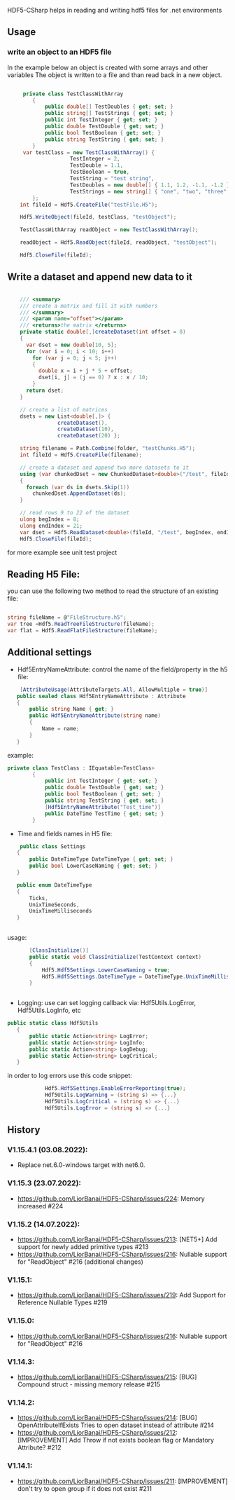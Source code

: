 HDF5-CSharp helps in reading and writing hdf5 files for .net environments

## Usage

### write an object to an HDF5 file
In the example below an object is created with some arrays and other variables
The object is written to a file and than read back in a new object.


```csharp

     private class TestClassWithArray
        {
            public double[] TestDoubles { get; set; }
            public string[] TestStrings { get; set; }
            public int TestInteger { get; set; }
            public double TestDouble { get; set; }
            public bool TestBoolean { get; set; }
            public string TestString { get; set; }
        }
     var testClass = new TestClassWithArray() {
                    TestInteger = 2,
                    TestDouble = 1.1,
                    TestBoolean = true,
                    TestString = "test string",
                    TestDoubles = new double[] { 1.1, 1.2, -1.1, -1.2 },
                    TestStrings = new string[] { "one", "two", "three", "four" }
        };
    int fileId = Hdf5.CreateFile("testFile.H5");

    Hdf5.WriteObject(fileId, testClass, "testObject");

    TestClassWithArray readObject = new TestClassWithArray();

    readObject = Hdf5.ReadObject(fileId, readObject, "testObject");

    Hdf5.CloseFile(fileId);

```


## Write a dataset and append new data to it

```csharp

    /// <summary>
    /// create a matrix and fill it with numbers
    /// </summary>
    /// <param name="offset"></param>
    /// <returns>the matrix </returns>
    private static double[,]createDataset(int offset = 0)
    {
      var dset = new double[10, 5];
      for (var i = 0; i < 10; i++)
        for (var j = 0; j < 5; j++)
        {
          double x = i + j * 5 + offset;
          dset[i, j] = (j == 0) ? x : x / 10;
        }
      return dset;
    }

    // create a list of matrices
    dsets = new List<double[,]> {
                createDataset(),
                createDataset(10),
                createDataset(20) };

    string filename = Path.Combine(folder, "testChunks.H5");
    int fileId = Hdf5.CreateFile(filename);    

    // create a dataset and append two more datasets to it
    using (var chunkedDset = new ChunkedDataset<double>("/test", fileId, dsets.First()))
    {
      foreach (var ds in dsets.Skip(1))
        chunkedDset.AppendDataset(ds);
    }

    // read rows 9 to 22 of the dataset
    ulong begIndex = 8;
    ulong endIndex = 21;
    var dset = Hdf5.ReadDataset<double>(fileId, "/test", begIndex, endIndex);
    Hdf5.CloseFile(fileId);

```

for more example see unit test project

## Reading H5 File:
you can use the following two method to read the structure of an existing file:

```csharp

string fileName = @"FileStructure.h5";
var tree =Hdf5.ReadTreeFileStructure(fileName);
var flat = Hdf5.ReadFlatFileStructure(fileName);
```

## Additional settings
 - Hdf5EntryNameAttribute: control the name of the field/property in the h5 file:
 
 ```csharp
     [AttributeUsage(AttributeTargets.All, AllowMultiple = true)]
    public sealed class Hdf5EntryNameAttribute : Attribute
    {
        public string Name { get; }
        public Hdf5EntryNameAttribute(string name)
        {
            Name = name;
        }
    }
```

example:  
```csharp
private class TestClass : IEquatable<TestClass>
        {
            public int TestInteger { get; set; }
            public double TestDouble { get; set; }
            public bool TestBoolean { get; set; }
            public string TestString { get; set; }
            [Hdf5EntryNameAttribute("Test_time")]
            public DateTime TestTime { get; set; }
        }
```

 - Time and fields names in H5 file:
 
 ```csharp
     public class Settings
    {
        public DateTimeType DateTimeType { get; set; }
        public bool LowerCaseNaming { get; set; }
    }

    public enum DateTimeType
    {
        Ticks,
        UnixTimeSeconds,
        UnixTimeMilliseconds
    }
    
```

usage:
 ```csharp
        [ClassInitialize()]
        public static void ClassInitialize(TestContext context)
        {
            Hdf5.Hdf5Settings.LowerCaseNaming = true;
            Hdf5.Hdf5Settings.DateTimeType = DateTimeType.UnixTimeMilliseconds;
        }
            
```

 - Logging: use can set logging callback via: Hdf5Utils.LogError, Hdf5Utils.LogInfo, etc
 
 ```csharp
public static class Hdf5Utils
    {
        public static Action<string> LogError;
        public static Action<string> LogInfo;
        public static Action<string> LogDebug;
        public static Action<string> LogCritical;
    }
 ```


in order to log errors use this code snippet:
```csharp
            Hdf5.Hdf5Settings.EnableErrorReporting(true);
            Hdf5Utils.LogWarning = (string s) => {...}
            Hdf5Utils.LogCritical = (string s) => {...}
            Hdf5Utils.LogError = (string s) => {...}
```

## History

### V1.15.4.1 (03.08.2022):
- Replace net.6.0-windows target with net6.0.

### V1.15.3 (23.07.2022):
- https://github.com/LiorBanai/HDF5-CSharp/issues/224: Memory increased #224

### V1.15.2 (14.07.2022):
- https://github.com/LiorBanai/HDF5-CSharp/issues/213: [NET5+] Add support for newly added primitive types #213
- https://github.com/LiorBanai/HDF5-CSharp/issues/216: Nullable support for "ReadObject" #216 (additional changes)

### V1.15.1:
 - https://github.com/LiorBanai/HDF5-CSharp/issues/219: Add Support for Reference Nullable Types #219

### V1.15.0:
 - https://github.com/LiorBanai/HDF5-CSharp/issues/216: Nullable support for "ReadObject" #216

### V1.14.3:
 - https://github.com/LiorBanai/HDF5-CSharp/issues/215: [BUG] Compound struct - missing memory release #215 

### V1.14.2: 
 - https://github.com/LiorBanai/HDF5-CSharp/issues/214: [BUG] OpenAttributeIfExists Tries to open dataset instead of attribute #214
 - https://github.com/LiorBanai/HDF5-CSharp/issues/212: [IMPROVEMENT] Add Throw if not exists boolean flag or Mandatory Attribute? #212

### V1.14.1: 
 - https://github.com/LiorBanai/HDF5-CSharp/issues/211: [IMPROVEMENT] don't try to open group if it does not exist #211